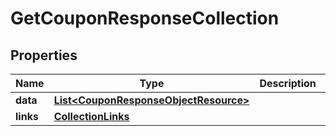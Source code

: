 # GetCouponResponseCollection

## Properties
Name | Type | Description | Notes
------------ | ------------- | ------------- | -------------
**data** | [**List&lt;CouponResponseObjectResource&gt;**](CouponResponseObjectResource.md) |  | 
**links** | [**CollectionLinks**](CollectionLinks.md) |  |  [optional]
